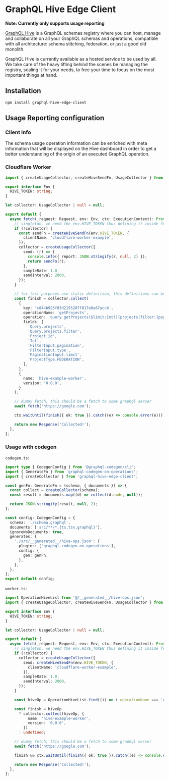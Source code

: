 # GraphQL Hive Edge Client

**Note: Currently only supports usage reporting**

[GraphQL Hive](https://graphql-hive.com) is a GraphQL schemas registry where you can host, manage
and collaborate on all your GraphQL schemas and operations, compatible with all architecture: schema
stitching, federation, or just a good old monolith.

GraphQL Hive is currently available as a hosted service to be used by all. We take care of the heavy
lifting behind the scenes be managing the registry, scaling it for your needs, to free your time to
focus on the most important things at hand.

## Installation

```
npm install graphql-hive-edge-client
```

## Usage Reporting configuration

### Client Info

The schema usage operation information can be enriched with meta information that will be displayed
on the Hive dashboard in order to get a better understanding of the origin of an executed GraphQL
operation.

### Cloudflare Worker

```ts
import { createUsageCollector, createHiveSendFn, UsageCollector } from 'graphql-hive-edge-client';

export interface Env {
  HIVE_TOKEN: string;
}

let collector: UsageCollector | null = null;

export default {
  async fetch(_request: Request, env: Env, ctx: ExecutionContext): Promise<Response> {
    // singleton, we need the env.HIVE_TOKEN thus defining it inside fetch
    if (!collector) {
      const sendFn = createHiveSendFn(env.HIVE_TOKEN, {
        clientName: 'cloudflare-worker-example',
      });
      collector = createUsageCollector({
        send: (r) => {
          console.info({ report: JSON.stringify(r, null, 2) });
          return sendFn(r);
        },
        sampleRate: 1.0,
        sendInterval: 2000,
      });
    }

    // for test purposes use static definition, this definitions can be generated by codegen or be calculated runtime (worse performance)
    const finish = collector.collect(
      {
        key: 'c844b925f03d2195287f817e0a67accb',
        operationName: 'getProjects',
        operation: 'query getProjects($limit:Int!){projects(filter:{pagination:{limit:$limit}type:FEDERATION}){id}}',
        fields: [
          'Query.projects',
          'Query.projects.filter',
          'Project.id',
          'Int',
          'FilterInput.pagination',
          'FilterInput.type',
          'PaginationInput.limit',
          'ProjectType.FEDERATION',
        ],
      },
      {
        name: 'hive-example-worker',
        version: '0.0.0',
      }
    );

    // dummy fetch, this should be a fetch to some graphql server
    await fetch('https://google.com');

    ctx.waitUntil(finish({ ok: true }).catch((e) => console.error(e)));

    return new Response('Collected!');
  },
};
```

### Usage with codegen

`codegen.ts`:

```ts
import type { CodegenConfig } from '@graphql-codegen/cli';
import { GenerateFn } from 'graphql-codegen-on-operations';
import { createCollector } from 'graphql-hive-edge-client';

const genFn: GenerateFn = (schema, { documents }) => {
  const collect = createCollector(schema);
  const result = documents.map((d) => collect(d.node, null));

  return JSON.stringify(result, null, 2);
};

const config: CodegenConfig = {
  schema: './schema.graphql',
  documents: ['src/**/*.{ts,tsx,graphql}'],
  ignoreNoDocuments: true,
  generates: {
    './src/__generated__/hive-ops.json': {
      plugins: ['graphql-codegen-on-operations'],
      config: {
        gen: genFn,
      },
    },
  },
};
export default config;
```

`worker.ts`:

```ts
import OperationHiveList from '@/__generated__/hive-ops.json';
import { createUsageCollector, createHiveSendFn, UsageCollector } from 'graphql-hive-edge-client';

export interface Env {
  HIVE_TOKEN: string;
}

let collector: UsageCollector | null = null;

export default {
  async fetch(_request: Request, env: Env, ctx: ExecutionContext): Promise<Response> {
    // singleton, we need the env.HIVE_TOKEN thus defining it inside fetch
    if (!collector) {
      collector = createUsageCollector({
        send: createHiveSendFn(env.HIVE_TOKEN, {
          clientName: 'cloudflare-worker-example',
        }),
        sampleRate: 1.0,
        sendInterval: 2000,
      });
    }

    const hiveOp = OperationHiveList.find((i) => i.operationName === 'getProjects');

    const finish = hiveOp
      ? collector.collect(hiveOp, {
          name: 'hive-example-worker',
          version: '0.0.0',
        })
      : undefined;

    // dummy fetch, this should be a fetch to some graphql server
    await fetch('https://google.com');

    finish && ctx.waitUntil(finish({ ok: true }).catch((e) => console.error(e)));

    return new Response('Collected!');
  },
};
```
